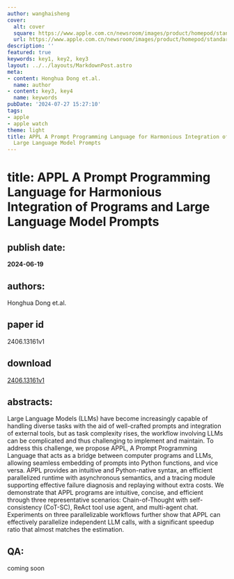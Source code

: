 ```yaml
---
author: wanghaisheng
cover:
  alt: cover
  square: https://www.apple.com.cn/newsroom/images/product/homepod/standard/Apple-HomePod-hero-230118_big.jpg.large_2x.jpg
  url: https://www.apple.com.cn/newsroom/images/product/homepod/standard/Apple-HomePod-hero-230118_big.jpg.large_2x.jpg
description: ''
featured: true
keywords: key1, key2, key3
layout: ../../layouts/MarkdownPost.astro
meta:
- content: Honghua Dong et.al.
  name: author
- content: key3, key4
  name: keywords
pubDate: '2024-07-27 15:27:10'
tags:
- apple
- apple watch
theme: light
title: APPL A Prompt Programming Language for Harmonious Integration of Programs and
  Large Language Model Prompts
---
```


# title: APPL A Prompt Programming Language for Harmonious Integration of Programs and Large Language Model Prompts 
## publish date: 
**2024-06-19** 
## authors: 
  Honghua Dong et.al. 
## paper id
2406.13161v1
## download
[2406.13161v1](http://arxiv.org/abs/2406.13161v1)
## abstracts:
Large Language Models (LLMs) have become increasingly capable of handling diverse tasks with the aid of well-crafted prompts and integration of external tools, but as task complexity rises, the workflow involving LLMs can be complicated and thus challenging to implement and maintain. To address this challenge, we propose APPL, A Prompt Programming Language that acts as a bridge between computer programs and LLMs, allowing seamless embedding of prompts into Python functions, and vice versa. APPL provides an intuitive and Python-native syntax, an efficient parallelized runtime with asynchronous semantics, and a tracing module supporting effective failure diagnosis and replaying without extra costs. We demonstrate that APPL programs are intuitive, concise, and efficient through three representative scenarios: Chain-of-Thought with self-consistency (CoT-SC), ReAct tool use agent, and multi-agent chat. Experiments on three parallelizable workflows further show that APPL can effectively parallelize independent LLM calls, with a significant speedup ratio that almost matches the estimation.
## QA:
coming soon
